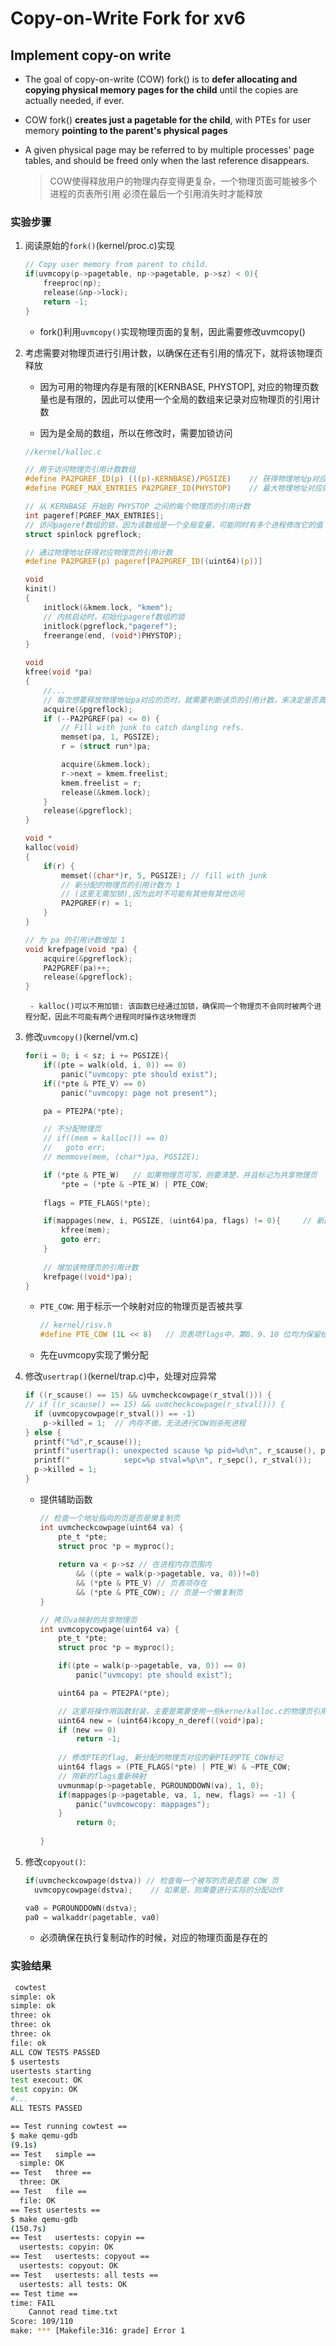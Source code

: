 # Copy-on-Write Fork for xv6

## Implement copy-on write

- The goal of copy-on-write (COW) fork() is to **defer allocating and copying physical memory pages for the child** until the copies are actually needed, if ever.

- COW fork() **creates just a pagetable for the child**, with PTEs for user memory **pointing to the parent's physical pages**

- A given physical page may be referred to by multiple processes' page tables, and should be freed only when the last reference disappears.

    > COW使得释放用户的物理内存变得更复杂，一个物理页面可能被多个进程的页表所引用
    > 必须在最后一个引用消失时才能释放


### 实验步骤

1. 阅读原始的`fork()`(kernel/proc.c)实现

    ```c
    // Copy user memory from parent to child.
    if(uvmcopy(p->pagetable, np->pagetable, p->sz) < 0){
        freeproc(np);
        release(&np->lock);
        return -1;
    }
    ```

    - fork()利用`uvmcopy()`实现物理页面的复制，因此需要修改uvmcopy()

2. 考虑需要对物理页进行引用计数，以确保在还有引用的情况下，就将该物理页释放

    - 因为可用的物理内存是有限的[KERNBASE, PHYSTOP], 对应的物理页数量也是有限的，因此可以使用一个全局的数组来记录对应物理页的引用计数

    - 因为是全局的数组，所以在修改时，需要加锁访问

    ```c
    //kernel/kalloc.c
    
    // 用于访问物理页引用计数数组
    #define PA2PGREF_ID(p) (((p)-KERNBASE)/PGSIZE)    // 获得物理地址p对应的页编号
    #define PGREF_MAX_ENTRIES PA2PGREF_ID(PHYSTOP)    // 最大物理地址对应的页编号

    // 从 KERNBASE 开始到 PHYSTOP 之间的每个物理页的引用计数
    int pageref[PGREF_MAX_ENTRIES];
    // 访问pageref数组的锁，因为该数组是一个全局变量，可能同时有多个进程修改它的值
    struct spinlock pgreflock;

    // 通过物理地址获得对应物理页的引用计数
    #define PA2PGREF(p) pageref[PA2PGREF_ID((uint64)(p))]

    void
    kinit()
    {
        initlock(&kmem.lock, "kmem");
        // 内核启动时，初始化pageref数组的锁
        initlock(pgreflock,"pageref");
        freerange(end, (void*)PHYSTOP);
    }

    void
    kfree(void *pa)
    {
        //...
        // 每次想要释放物理地址pa对应的页时，就需要判断该页的引用计数，来决定是否真正释放
        acquire(&pgreflock);
        if (--PA2PGREF(pa) <= 0) {
            // Fill with junk to catch dangling refs.
            memset(pa, 1, PGSIZE);
            r = (struct run*)pa;

            acquire(&kmem.lock);
            r->next = kmem.freelist;
            kmem.freelist = r;
            release(&kmem.lock);
        }
        release(&pgreflock);
    }

    void *
    kalloc(void) 
    {
        if(r) {
            memset((char*)r, 5, PGSIZE); // fill with junk
            // 新分配的物理页的引用计数为 1
            // (这里无需加锁),因为此时不可能有其他有其他访问
            PA2PGREF(r) = 1;
        } 
    }

    // 为 pa 的引用计数增加 1
    void krefpage(void *pa) {
        acquire(&pgreflock);
        PA2PGREF(pa)++;
        release(&pgreflock);
    }
    ```
        - kalloc()可以不用加锁: 该函数已经通过加锁，确保同一个物理页不会同时被两个进程分配，因此不可能有两个进程同时操作这块物理页

2. 修改`uvmcopy()`(kernel/vm.c)

    ```c
    for(i = 0; i < sz; i += PGSIZE){
        if((pte = walk(old, i, 0)) == 0)
            panic("uvmcopy: pte should exist");
        if((*pte & PTE_V) == 0)
            panic("uvmcopy: page not present");

        pa = PTE2PA(*pte);

        // 不分配物理页
        // if((mem = kalloc()) == 0)
        //   goto err;
        // memmove(mem, (char*)pa, PGSIZE);

        if (*pte & PTE_W)   // 如果物理页可写，则要清楚，并且标记为共享物理页
            *pte = (*pte & ~PTE_W) | PTE_COW;
        
        flags = PTE_FLAGS(*pte);

        if(mappages(new, i, PGSIZE, (uint64)pa, flags) != 0){     // 新的页表中的pte映射同一块物理页pa
            kfree(mem);
            goto err;
        }
        
        // 增加该物理页的引用计数
        krefpage((void*)pa);
    }
    ```

    - `PTE_COW`: 用于标示一个映射对应的物理页是否被共享
    
        ```c
        // kernel/risv.h
        #define PTE_COW (1L << 8)   // 页表项flags中，第8、9、10 位均为保留给操作系统使用的位，可以用作任意自定义用途）
        ```
    - 先在uvmcopy实现了懒分配
3. 修改`usertrap()`(kernel/trap.c)中，处理对应异常

    ```c
    if ((r_scause() == 15) && uvmcheckcowpage(r_stval())) {
    // if ((r_scause() == 15) && uvmcheckcowpage(r_stval())) {
      if (uvmcopycowpage(r_stval()) == -1)
        p->killed = 1;  // 内存不做，无法进行COW则杀死进程
    } else {
      printf("%d",r_scause());
      printf("usertrap(): unexpected scause %p pid=%d\n", r_scause(), p->pid);
      printf("            sepc=%p stval=%p\n", r_sepc(), r_stval());
      p->killed = 1;
    }
    ```
    - 提供辅助函数

        ```c
        // 检查一个地址指向的页是否是懒复制页
        int uvmcheckcowpage(uint64 va) {
            pte_t *pte;
            struct proc *p = myproc();
            
            return va < p->sz // 在进程内存范围内
                && ((pte = walk(p->pagetable, va, 0))!=0)
                && (*pte & PTE_V) // 页表项存在
                && (*pte & PTE_COW); // 页是一个懒复制页
        }

        // 拷贝va映射的共享物理页
        int uvmcopycowpage(uint64 va) {
            pte_t *pte;
            struct proc *p = myproc();

            if((pte = walk(p->pagetable, va, 0)) == 0)
                panic("uvmcopy: pte should exist");

            uint64 pa = PTE2PA(*pte);

            // 这里将操作用函数封装，主要是需要使用一些kerne/kalloc.c的物理页引用数组
            uint64 new = (uint64)kcopy_n_deref((void*)pa);
            if (new == 0)
                return -1;
            
            // 修改PTE的flag, 新分配的物理页对应的新PTE的PTE_COW标记
            uint64 flags = (PTE_FLAGS(*pte) | PTE_W) & ~PTE_COW;
            // 用新的flags重新映射
            uvmunmap(p->pagetable, PGROUNDDOWN(va), 1, 0);
            if(mappages(p->pagetable, va, 1, new, flags) == -1) {
                panic("uvmcowcopy: mappages");
            }
                return 0;
            
        }
        ```
5. 修改`copyout()`:

    ```c
    if(uvmcheckcowpage(dstva)) // 检查每一个被写的页是否是 COW 页
      uvmcopycowpage(dstva);    // 如果是，则需要进行实际的分配动作

    va0 = PGROUNDDOWN(dstva);
    pa0 = walkaddr(pagetable, va0)
    ```

    - 必须确保在执行复制动作的时候，对应的物理页面是存在的

### 实验结果
```sh
 cowtest
simple: ok
simple: ok
three: ok
three: ok
three: ok
file: ok
ALL COW TESTS PASSED
$ usertests
usertests starting
test execout: OK
test copyin: OK
#...
ALL TESTS PASSED
```

```sh
== Test running cowtest == 
$ make qemu-gdb
(9.1s) 
== Test   simple == 
  simple: OK 
== Test   three == 
  three: OK 
== Test   file == 
  file: OK 
== Test usertests == 
$ make qemu-gdb
(150.7s) 
== Test   usertests: copyin == 
  usertests: copyin: OK 
== Test   usertests: copyout == 
  usertests: copyout: OK 
== Test   usertests: all tests == 
  usertests: all tests: OK 
== Test time == 
time: FAIL 
    Cannot read time.txt
Score: 109/110
make: *** [Makefile:316: grade] Error 1
```
